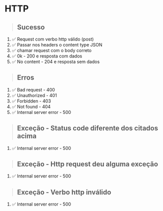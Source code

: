 # HTTP

> ## Sucesso
1. ✅ Request com verbo http válido (post)
2. ✅ Passar nos headers o content type JSON
3. ✅ chamar request com o body correto
4. ✅ 0k - 200 e resposta com dados
5. ✅ No content - 204 e resposta sem dados

> ## Erros
1. ✅ Bad request - 400
2. ✅ Unauthorized - 401
3. ✅ Forbidden - 403
4. ✅ Not found - 404
5. ✅ Internal server error - 500

> ## Exceção - Status code diferente dos citados acima
1. ✅ Internal server error - 500

> ## Exceção - Http request deu alguma exceção
1. ✅ Internal server error - 500

> ## Exceção - Verbo http inválido
1. ✅ Internal server error - 500